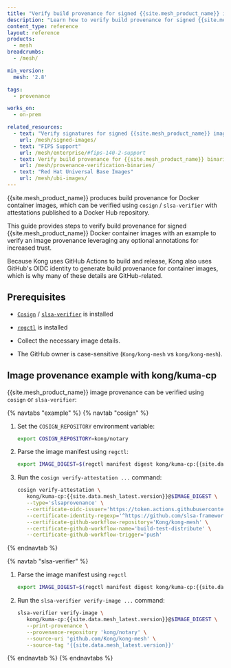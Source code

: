 ```yaml
---
title: "Verify build provenance for signed {{site.mesh_product_name}} images"
description: "Learn how to verify build provenance for signed {{site.mesh_product_name}} Docker container images using Cosign or slsa-verifier."
content_type: reference
layout: reference
products:
  - mesh
breadcrumbs:
  - /mesh/

min_version:
  mesh: '2.8'

tags:
  - provenance

works_on:
  - on-prem

related_resources:
  - text: "Verify signatures for signed {{site.mesh_product_name}} images"
    url: /mesh/signed-images/
  - text: "FIPS Support"
    url: /mesh/enterprise/#fips-140-2-support
  - text: Verify build provenance for {{site.mesh_product_name}} binaries
    url: /mesh/provenance-verification-binaries/
  - text: "Red Hat Universal Base Images"
    url: /mesh/ubi-images/
---
```


{{site.mesh_product_name}} produces build provenance for Docker container images, which can be verified using `cosign` / `slsa-verifier` with attestations published to a Docker Hub repository.

This guide provides steps to verify build provenance for signed {{site.mesh_product_name}} Docker container images with an example to verify an image provenance leveraging any optional annotations for increased trust.

Because Kong uses GitHub Actions to build and release, Kong also uses GitHub's OIDC identity to generate build provenance for container images, which is why many of these details are GitHub-related.

## Prerequisites

* [`Cosign`](https://docs.sigstore.dev/system_config/installation/) / [`slsa-verifier`](https://github.com/slsa-framework/slsa-verifier?tab=readme-ov-file#installation) is installed

* [`regctl`](https://github.com/regclient/regclient/blob/main/docs/install.md) is installed

* Collect the necessary image details.

* The GitHub owner is case-sensitive (`Kong/kong-mesh` vs `kong/kong-mesh`).

## Image provenance example with kong/kuma-cp

{{site.mesh_product_name}} image provenance can be verified using `cosign` or `slsa-verifier`:

{% navtabs "example" %}
{% navtab "cosign" %}

1. Set the `COSIGN_REPOSITORY` environment variable:

   ```sh
   export COSIGN_REPOSITORY=kong/notary
   ```

2. Parse the image manifest using `regctl`:

   ```sh
   export IMAGE_DIGEST=$(regctl manifest digest kong/kuma-cp:{{site.data.mesh_latest.version}})
   ```

3. Run the `cosign verify-attestation ...` command:

   ```sh
   cosign verify-attestation \
      kong/kuma-cp:{{site.data.mesh_latest.version}}@$IMAGE_DIGEST \
      --type='slsaprovenance' \
      --certificate-oidc-issuer='https://token.actions.githubusercontent.com' \
      --certificate-identity-regexp='^https://github.com/slsa-framework/slsa-github-generator/.github/workflows/generator_container_slsa3.yml@refs/tags/v[0-9]+.[0-9]+.[0-9]+$' \
      --certificate-github-workflow-repository='Kong/kong-mesh' \
      --certificate-github-workflow-name='build-test-distribute' \
      --certificate-github-workflow-trigger='push'
   ```

{% endnavtab %}

{% navtab "slsa-verifier" %}

1. Parse the image manifest using `regctl`

   ```sh
   export IMAGE_DIGEST=$(regctl manifest digest kong/kuma-cp:{{site.data.mesh_latest.version}})
   ```

2. Run the `slsa-verifier verify-image ...` command:

   ```sh
   slsa-verifier verify-image \
      kong/kuma-cp:{{site.data.mesh_latest.version}}@$IMAGE_DIGEST \
      --print-provenance \
      --provenance-repository 'kong/notary' \
      --source-uri 'github.com/Kong/kong-mesh' \
      --source-tag '{{site.data.mesh_latest.version}}'
   ```

{% endnavtab %}
{% endnavtabs %}